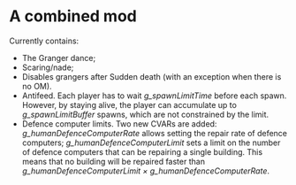 A combined mod
==============

Currently contains:
 - The Granger dance;
 - Scaring/nade;
 - Disables grangers after Sudden death (with an exception when there is no OM).
 - Antifeed. Each player has to wait *g_spawnLimitTime* before each spawn. However, by staying alive, the player can accumulate up to *g_spawnLimitBuffer* spawns, which are not constrained by the limit.
 - Defence computer limits. Two new CVARs are added: *g_humanDefenceComputerRate* allows setting the repair rate of defence computers; *g_humanDefenceComputerLimit* sets a limit on the number of defence computers that can be repairing a single building. This means that no building will be repaired faster than *g_humanDefenceComputerLimit × g_humanDefenceComputerRate*.
